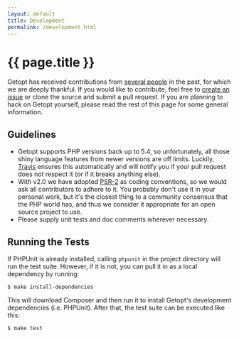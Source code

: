 ```yaml
---
layout: default
title: Development
permalink: /development.html
---
```

# {{ page.title }}

Getopt has received contributions from [several people](https://github.com/getopt-php/getopt-php/graphs/contributors)
in the past, for which we are deeply thankful. If you would like to contribute, feel free to
[create an issue](https://github.com/getopt-php/getopt-php/issues/new) or clone the source and submit a pull
request. If you are planning to hack on Getopt yourself, please read the rest of this page for some general
information.

## Guidelines

 - Getopt supports PHP versions back up to 5.4, so unfortunately, all those shiny language features from newer
versions are off limits. Luckily, [Travis](https://travis-ci.org/getopt-php/getopt-php) ensures this
automatically and will notify you if your pull request does not respect it (or if it breaks anything else).
 - With v2.0 we have adopted [PSR-2](http://www.php-fig.org/psr/psr-2/) as coding conventions, so we would
ask all contributors to adhere to it. You probably don't use it in your personal work, but it's the closest thing
to a community consensus that the PHP world has, and thus we consider it appropriate for
an open source project to use.
 - Please supply unit tests and doc comments wherever necessary.

## Running the Tests

If PHPUnit is already installed, calling `phpunit` in the project directory will run the test suite.
However, if it is not, you can pull it in as a local dependency by running:

```console
$ make install-dependencies
```

This will download Composer and then run it to install Getopt's development dependencies (i.e. PHPUnit). After that,
the test suite can be executed like this:

```console
$ make test
```
